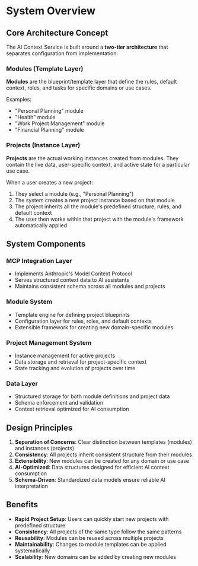 # System Overview

## Core Architecture Concept

The AI Context Service is built around a **two-tier architecture** that separates configuration from implementation:

### Modules (Template Layer)
**Modules** are the blueprint/template layer that define the rules, default context, roles, and tasks for specific domains or use cases.

Examples:
- "Personal Planning" module
- "Health" module  
- "Work Project Management" module
- "Financial Planning" module

### Projects (Instance Layer)
**Projects** are the actual working instances created from modules. They contain the live data, user-specific context, and active state for a particular use case.

When a user creates a new project:
1. They select a module (e.g., "Personal Planning")
2. The system creates a new project instance based on that module
3. The project inherits all the module's predefined structure, rules, and default context
4. The user then works within that project with the module's framework automatically applied

## System Components

### MCP Integration Layer
- Implements Anthropic's Model Context Protocol
- Serves structured context data to AI assistants
- Maintains consistent schema across all modules and projects

### Module System
- Template engine for defining project blueprints
- Configuration layer for rules, roles, and default contexts
- Extensible framework for creating new domain-specific modules

### Project Management System
- Instance management for active projects
- Data storage and retrieval for project-specific context
- State tracking and evolution of projects over time

### Data Layer
- Structured storage for both module definitions and project data
- Schema enforcement and validation
- Context retrieval optimized for AI consumption

## Design Principles

1. **Separation of Concerns**: Clear distinction between templates (modules) and instances (projects)
2. **Consistency**: All projects inherit consistent structure from their modules
3. **Extensibility**: New modules can be created for any domain or use case
4. **AI-Optimized**: Data structures designed for efficient AI context consumption
5. **Schema-Driven**: Standardized data models ensure reliable AI interpretation

## Benefits

- **Rapid Project Setup**: Users can quickly start new projects with predefined structure
- **Consistency**: All projects of the same type follow the same patterns
- **Reusability**: Modules can be reused across multiple projects
- **Maintainability**: Changes to module templates can be applied systematically
- **Scalability**: New domains can be added by creating new modules
